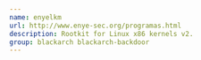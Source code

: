 ```yaml
---
name: enyelkm
url: http://www.enye-sec.org/programas.html
description: Rootkit for Linux x86 kernels v2.
group: blackarch blackarch-backdoor
---
```

